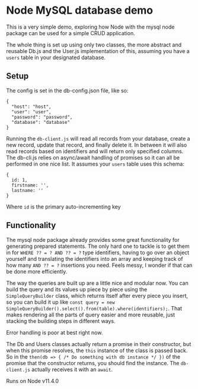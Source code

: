 # Node MySQL database demo

This is a very simple demo, exploring how Node with the mysql node package can be used for a simple CRUD application.

The whole thing is set up using only two classes, the more abstract and reusable Db.js and the User.js implementation of this, assuming you have a `users` table in your designated database.

## Setup

The config is set in the db-config.json file, like so:

```
{
  "host": "host",
  "user": "user",
  "password": "password",
  "database": "database"
}
```

Running the `db-client.js` will read all records from your database, create a new record, update that record, and finally delete it. In between it will also read records based on identifiers and will return only specified columns. The db-cli.js relies on async/await handling of promises so it can all be performed in one nice list. It assumes your `users` table uses this schema:

```
{
  id: 1,
  firstname: '',
  lastname: ''
}
```

Where `id` is the primary auto-incrementing key

## Functionality

The mysql node package already provides some great functionality for generating prepared statements. The only hard one to tackle is to get them in for `WHERE ?? = ? AND ?? = ?` type identifiers, having to go over an object yourself and translating the identifiers into an array and keeping track of how many `AND ?? = ?` insertions you need. Feels messy, I wonder if that can be done more efficiently.

The way the queries are built up are a little nice and modular now. You can build the query and its values up piece by piece using the `SimpleQueryBuilder` class, which returns itself after every piece you insert, so you can build it up like `const query = new SimpleQueryBuilder().select().from(table).where(identifiers);`. That makes rendering all the parts of query easier and more reusable, just stacking the building steps in different ways.

Error handling is poor at best right now.

The Db and Users classes actually return a promise in their constructor, but when this promise resolves, the `this` instance of the class is passed back. So in the `then(db => { /* Do something with db instance */ })` of the promise that the constructor returns, you should find the instance. The `db-client.js` actually receives it with an `await`.

Runs on Node v11.4.0
